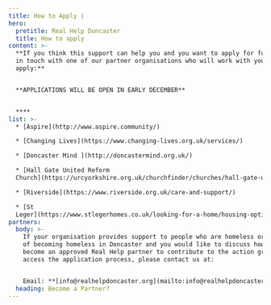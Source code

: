 ```yaml
---
title: How to Apply |
hero:
  pretitle: Real Help Doncaster
  title: How to apply
content: >-
  **If you think this support can help you and you want to apply for funds, get
  in touch with one of our partner organisations who will work with you to
  apply:**


  **APPLICATIONS WILL BE OPEN IN EARLY DECEMBER**


  ****
list: >-
  * [Aspire](http://www.aspire.community/)

  * [Changing Lives](https://www.changing-lives.org.uk/services/)

  * [Doncaster Mind ](http://doncastermind.org.uk/)

  * [Hall Gate United Reform
  Church](https://urcyorkshire.org.uk/churchfinder/churches/hall-gate-urc/)

  * [Riverside](https://www.riverside.org.uk/care-and-support/)

  * [St
  Leger](https://www.stlegerhomes.co.uk/looking-for-a-home/housing-options-and-homelessness/)
partners:
  body: >-
    If your organisation provides support to people who are homeless or at risk
    of becoming homeless in Doncaster and you would like to discuss how to
    become an approved Real Help partner to contribute to the action group and
    access the application process, please contact us at:


    Email: **[info@realhelpdoncaster.org](mailto:info@realhelpdoncaster.org)**
  heading: Become a Partner?
---
```


